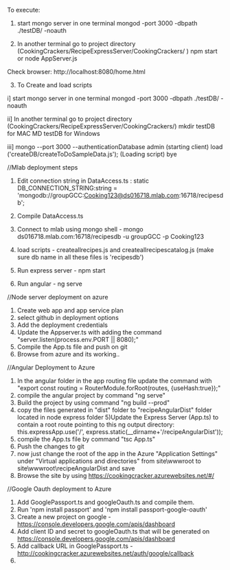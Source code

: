 To execute:

1) start mongo server in one terminal
mongod -port 3000 -dbpath ./testDB/ -noauth

2) In another terminal go to project directory (CookingCrackers/RecipeExpressServer/CookingCrackers/ )
npm start 
or node AppServer.js


Check browser:
http://localhost:8080/home.html



3) To Create and load scripts

i] start mongo server in one terminal
mongod -port 3000 -dbpath ./testDB/ -noauth


ii] In another terminal go to project directory (CookingCrackers/RecipeExpressServer/CookingCrackers/)
mkdir testDB for MAC
MD testDB for Windows


iii] mongo --port 3000 --authenticationDatabase admin   (starting client)
load ('createDB/createToDoSampleData.js');  (Loading script)
bye


//Mlab deployment steps
1) Edit connection string in DataAccess.ts :
static DB_CONNECTION_STRING:string = 'mongodb://groupGCC:Cooking123@ds016718.mlab.com:16718/recipesdb';

2) Compile DataAccess.ts
3) Connect to mlab using mongo shell - 
mongo ds016718.mlab.com:16718/recipesdb -u groupGCC -p Cooking123

4) load scripts - 
createallrecipes.js and createallrecipescatalog.js (make sure db name in all these files is 'recipesdb')

5) Run express server - 
npm start

6) Run angular - 
ng serve


//Node server deployment on azure
1) Create web app and app service plan
2) select github in deployment options
3) Add the deployment credentials
4) Update the Appserver.ts with adding the command
"server.listen(process.env.PORT || 8080);"
5) Compile the App.ts file and push on git
6) Browse from azure and its working..


//Angular Deployment to Azure
1) In the angular folder in the app routing file update the command with 
"export const routing = RouterModule.forRoot(routes, {useHash:true});"
2) compile the angular project by command "ng serve"
3) Build the project by using command "ng build --prod"
4) copy the files generated in "dist" folder to "recipeAngularDist" folder located in node express folder
5)Update the Express Server (App.ts) to contain a root route pointing to this ng output directory:
this.expressApp.use('/', express.static(__dirname+'/recipeAngularDist'));
6) compile the App.ts file by command "tsc App.ts"
7) Push the changes to git
8) now just change the root of the app in the Azure "Application Settings"
under "Virtual applications and directories"
from site\wwwroot to site\wwwroot\recipeAngularDist and save
8) Browse the site by using https://cookingcracker.azurewebsites.net/#/ 

//Google Oauth deployment to Azure
1) Add GooglePassport.ts and googleOauth.ts and compile them.
2) Run 'npm install passport' and 'npm install passport-google-oauth'
3) Create a new project on google - https://console.developers.google.com/apis/dashboard
4) Add client ID and secret to googleOauth.ts that will be generated on https://console.developers.google.com/apis/dashboard
5) Add callback URL in GooglePassport.ts - http://cookingcracker.azurewebsites.net/auth/google/callback
6) 